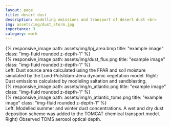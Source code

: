 ```yaml
---
layout: page
title: desert dust
description: modelling emissions and transport of desert dust <br>      
img: assets/img/dust_storm.jpg
importance: 3
category: work
---
```


<div class="row">
    <div class="col-sm mt-3 mt-md-0">
        {% responsive_image path: assets/img/lpj_area.bmp title: "example image" class: "img-fluid rounded z-depth-1" %}
    </div>
    <div class="col-sm mt-3 mt-md-0">
        {% responsive_image path: assets/img/dust_flux.png title: "example image" class: "img-fluid rounded z-depth-1" %}
    </div>   
</div>
<div class="caption">
    Left: Dust source area calculated using the FPAR and soil moisture simulated by the Lund-Potstdam-Jena dynamic vegetation model. Right: Dust emissions calculated by modleling saltation and sandblasting. 
</div>


<div class="row">
    <div class="col-sm mt-3 mt-md-0">
        {% responsive_image path: assets/img/n_atlantic.png title: "example image" class: "img-fluid rounded z-depth-1" %}
    </div>
    <div class="col-sm mt-3 mt-md-0">
        {% responsive_image path: assets/img/n_atlantic_toms.png title: "example image" class: "img-fluid rounded z-depth-1" %}
    </div>   
</div>
<div class="caption">
    Left: Modelled summer and winter dust concentrations. A wet and dry dust deposition scheme was added to the TOMCAT chemical transport model. Right) Observed TOMS aerosol optical depth.   
</div>






